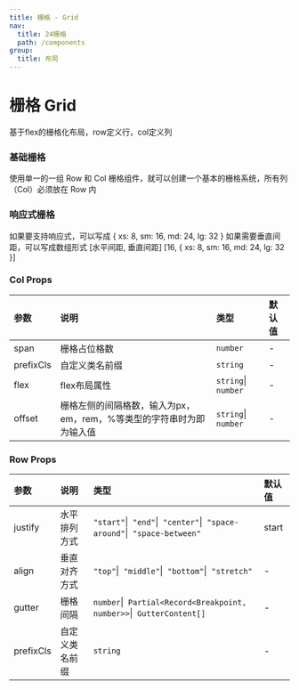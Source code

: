 ```yaml
---
title: 栅格 - Grid
nav:
  title: 24栅格
  path: /components
group:
  title: 布局
---
```


# 栅格 Grid

基于flex的栅格化布局，row定义行，col定义列

### 基础栅格

使用单一的一组 Row 和 Col 栅格组件，就可以创建一个基本的栅格系统，所有列（Col）必须放在 Row 内

<code src="./demos/basic.tsx"></code>

### 响应式栅格

如果要支持响应式，可以写成 { xs: 8, sm: 16, md: 24, lg: 32 }
如果需要垂直间距，可以写成数组形式 [水平间距, 垂直间距] [16, { xs: 8, sm: 16, md: 24, lg: 32 }]

<code src="./demos/responsive.tsx"></code>

### Col Props

| 参数 | 说明 | 类型 | 默认值 |
| :--- | :--- | :--- | :----- |
| span      | 栅格占位格数 | `number`  | -      |
| prefixCls      | 自定义类名前缀 | `string`  | -      |
| flex      | flex布局属性 | `string`\|` number`  | -      |
| offset      | 栅格左侧的间隔格数，输入为px，em，rem，%等类型的字符串时为即为输入值 | `string`\|` number`  | -      |


### Row Props

| 参数 | 说明 | 类型 | 默认值 |
| :--- | :--- | :--- | :----- |
| justify      | 水平排列方式 | `"start"`\|` "end"`\|` "center"`\|` "space-around"`\|` "space-between"`  | start      |
| align      | 垂直对齐方式 | `"top"`\|` "middle"`\|` "bottom"`\|` "stretch"`  | -      |
| gutter      | 栅格间隔 | `number`\|` Partial<Record<Breakpoint, number>>`\|` GutterContent[]`  | -      |
| prefixCls      | 自定义类名前缀 | `string`  | -      |


###
